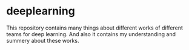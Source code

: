# deeplearning
This repository contains many things about different works of different teams for deep learning. And also it contains my understanding and summery about these works.
